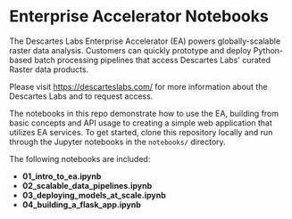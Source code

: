 # Enterprise Accelerator Notebooks

The Descartes Labs Enterprise Accelerator (EA) powers globally-scalable raster data analysis. Customers can
quickly prototype and deploy Python-based batch processing pipelines that access Descartes Labs' curated
Raster data products.

Please visit https://descarteslabs.com/ for more information about the Descartes Labs and to request access.

The notebooks in this repo demonstrate how to use the EA, building from basic concepts and API usage to
creating a simple web application that utilizes EA services. To get started, clone this repository locally
and run through the Jupyter notebooks in the `notebooks/` directory.

The following notebooks are included:

- **01_intro_to_ea.ipynb**
- **02_scalable_data_pipelines.ipynb**
- **03_deploying_models_at_scale.ipynb**
- **04_building_a_flask_app.ipynb**
